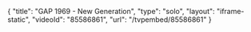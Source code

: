 {
    "title": "GAP 1969 - New Generation",
    "type": "solo",
    "layout": "iframe-static",
    "videoId": "85586861",
    "url": "\/tvpembed\/85586861"
}